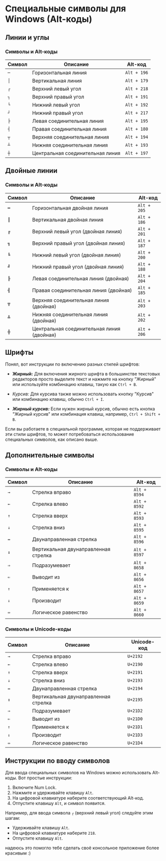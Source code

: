 ﻿# Специальные символы для Windows (Alt-коды)

## Линии и углы

### Символы и Alt-коды

| Символ | Описание | Alt-код     |
|--------|----------|-------------|
| `─`    | Горизонтальная линия | `Alt + 196` |
| `│`    | Вертикальная линия   | `Alt + 179` |
| `┌`    | Верхний левый угол   | `Alt + 218` |
| `┐`    | Верхний правый угол  | `Alt + 191` |
| `└`    | Нижний левый угол    | `Alt + 192` |
| `┘`    | Нижний правый угол   | `Alt + 217` |
| `├`    | Левая соединительная линия | `Alt + 195` |
| `┤`    | Правая соединительная линия | `Alt + 180` |
| `┬`    | Верхняя соединительная линия | `Alt + 194` |
| `┴`    | Нижняя соединительная линия | `Alt + 193` |
| `┼`    | Центральная соединительная линия | `Alt + 197` |

## Двойные линии

### Символы и Alt-коды

| Символ | Описание | Alt-код     |
|--------|----------|-------------|
| `═`    | Горизонтальная двойная линия | `Alt + 205` |
| `║`    | Вертикальная двойная линия   | `Alt + 186` |
| `╔`    | Верхний левый угол (двойная линия) | `Alt + 201` |
| `╗`    | Верхний правый угол (двойная линия) | `Alt + 187` |
| `╚`    | Нижний левый угол (двойная линия)  | `Alt + 200` |
| `╝`    | Нижний правый угол (двойная линия) | `Alt + 188` |
| `╠`    | Левая соединительная линия (двойная) | `Alt + 204` |
| `╣`    | Правая соединительная линия (двойная) | `Alt + 185` |
| `╦`    | Верхняя соединительная линия (двойная) | `Alt + 203` |
| `╩`    | Нижняя соединительная линия (двойная) | `Alt + 202` |
| `╬`    | Центральная соединительная линия (двойная) | `Alt + 206` |

## Шрифты

Понял, вот инструкции по включению разных стилей шрифтов:

- **Жирный:** Для включения жирного шрифта в большинстве текстовых редакторов просто выделите текст и нажмите на кнопку "Жирный" или используйте комбинацию клавиш, такую как `Ctrl + B`.
  
- *Курсив:* Для курсива также можно использовать кнопку "Курсив" или комбинацию клавиш, обычно `Ctrl + I`.
  
- ***Жирный курсив:*** Если нужен жирный курсив, обычно есть кнопка "Жирный курсив" или комбинация клавиш, например, `Ctrl + Shift + B`.

Если вы работаете в специальной программе, которая не поддерживает эти стили шрифтов, то может потребоваться использование специальных символов, как описано выше.
## Дополнительные символы

### Символы и Alt-коды

| Символ | Описание | Alt-код     |
|--------|----------|-------------|
| `→`    | Стрелка вправо      | `Alt + 8594` |
| `←`    | Стрелка влево        | `Alt + 8592` |
| `↑`    | Стрелка вверх        | `Alt + 8593` |
| `↓`    | Стрелка вниз          | `Alt + 8595` |
| `↔`    | Двунаправленная стрелка  | `Alt + 8596` |
| `↕`    | Вертикальная двунаправленная стрелка | `Alt + 8597` |
| `⇒`    | Подразумевает         | `Alt + 8658` |
| `⇐`    | Выводит из          | `Alt + 8656` |
| `⇑`    | Применяется к          | `Alt + 8657` |
| `⇓`    | Производит          | `Alt + 8659` |
| `⇔`    | Логическое равенство     | `Alt + 8660` |

### Символы и Unicode-коды

| Символ | Описание | Unicode-код |
|--------|----------|-------------|
| `→`    | Стрелка вправо      | `U+2192`   |
| `←`    | Стрелка влево        | `U+2190`   |
| `↑`    | Стрелка вверх        | `U+2191`   |
| `↓`    | Стрелка вниз          | `U+2193`   |
| `↔`    | Двунаправленная стрелка  | `U+2194`   |
| `↕`    | Вертикальная двунаправленная стрелка | `U+2195`   |
| `⇒`    | Подразумевает         | `U+21D2`   |
| `⇐`    | Выводит из          | `U+21D0`   |
| `⇑`    | Применяется к          | `U+21D1`   |
| `⇓`    | Производит          | `U+21D3`   |
| `⇔`    | Логическое равенство     | `U+21D4`   |

## Инструкции по вводу символов

Для ввода специальных символов на Windows можно использовать Alt-коды. Вот простые инструкции:

1. Включите Num Lock.
2. Нажмите и удерживайте клавишу `Alt`.
3. На цифровой клавиатуре наберите соответствующий Alt-код.
4. Отпустите клавишу `Alt`, и символ появится.

Например, для ввода символа `┌` (верхний левый угол) следуйте этим шагам:

- Удерживайте клавишу `Alt`.
- На цифровой клавиатуре наберите `218`.
- Отпустите клавишу `Alt`.

надеюсь это помогло тебе сделать своё консольное приложение более красивым :)